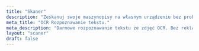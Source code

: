 ```yaml
---
title: "Skaner"
description: "Zeskanuj swoje maszynopisy na własnym urządzeniu bez problemu i bez reklam. Wystarczy wybrać plik ze skanem i kliknąć skanuj."
meta_title: "OCR Rozpoznawanie tekstu."
meta_description: "Darmowe rozpoznawanie tekstu ze zdjęć OCR. Bez reklam, bez wysyłania plików."
layout: "scaner"
draft: false
---
```

